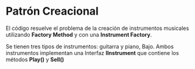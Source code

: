 # Patrón Creacional


El código resuelve el problema de la creación de instrumentos musicales utilizando **Factory Method** y con una **Instrument Factory**. 

Se tienen tres tipos de instrumentos: guitarra y piano, Bajo. Ambos instrumentos implementan una Interfaz **IInstrument** que contiene los métodos **Play()** y **Sell()**